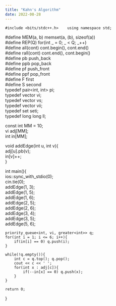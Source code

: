 ```yaml
---
title: "Kahn's Algorithm"
date: 2022-08-28
---
```


`#include <bits/stdc++.h>   
using namespace std;`   
   
#define MEM(a, b) memset(a, (b), sizeof(a))   
#define REP(Q) for(int _ = 0; _ < Q; _++)   
#define all(cont) cont.begin(), cont.end()   
#define rall(cont) cont.end(), cont.begin()   
#define pb push_back   
#define ppb pop_back   
#define pf push_front   
#define ppf pop_front   
#define F first   
#define S second   
typedef pair<int, int> pi;   
typedef vector<int> vi;   
typedef vector<string> vs;   
typedef vector<pi> vii;   
typedef set<int> seti;   
typedef long long ll;   
   
const int MM = 10;   
vi adj[MM];   
int in[MM];   
   
void addEdge(int u, int v){   
    adj[u].pb(v);   
    in[v]++;   
}   
   
int main(){   
    ios::sync_with_stdio(0);   
    cin.tie(0);   
    addEdge(1, 3);   
    addEdge(1, 5);   
    addEdge(1, 6);   
    addEdge(2, 5);   
    addEdge(2, 6);   
    addEdge(3, 4);   
    addEdge(3, 5);   
    addEdge(5, 6);   
   
    priority_queue<int, vi, greater<int>> q;   
    for(int i = 1; i <= 6; i++){   
        if(in[i] == 0) q.push(i);   
    }   
   
    while(!q.empty()){   
        int c = q.top(); q.pop();   
        cout << c << ' ';   
        for(int x : adj[c]){   
            if(--in[x] == 0) q.push(x);   
        }   
    }   
       
    return 0;   
}
